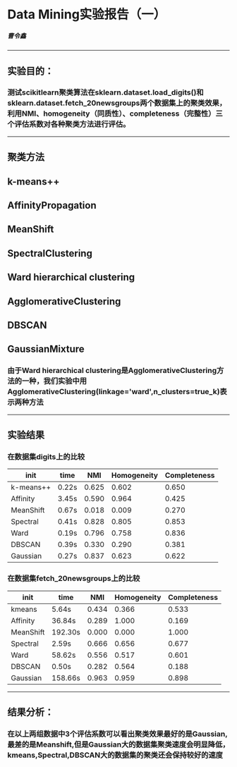# Data Mining实验报告（一）
##### 曹令鑫
---
## **实验目的：**
### 测试scikitlearn聚类算法在sklearn.dataset.load_digits()和sklearn.dataset.fetch_20newsgroups两个数据集上的聚类效果，利用NMI、homogeneity（同质性）、completeness（完整性）三个评估系数对各种聚类方法进行评估。
---
## 聚类方法
k-means++
---
AffinityPropagation
---
MeanShift
---
SpectralClustering
---
Ward hierarchical clustering
---
AgglomerativeClustering
---
DBSCAN
---
GaussianMixture
---
### 由于Ward hierarchical clustering是AgglomerativeClustering方法的一种，我们实验中用AgglomerativeClustering(linkage='ward',n_clusters=true_k)表示两种方法
---
## 实验结果
### 在数据集digits上的比较
|  init| time | NMI |  Homogeneity| Completeness|
| ----|---- | -------|------------------|------------- |
|k-means++|0.22s|	0.625|	0.602|		0.650|
|Affinity |	3.45s|	0.590	|0.964|		0.425|
|MeanShift|	0.67s|	0.018|	0.009|		0.270|
|Spectral |	0.41s|	0.828	|0.805|		0.853|
|Ward     |	0.19s	|0.796	|0.758|		0.836|
|DBSCAN  | 	0.39s	|0.330|	0.290|		0.381|
|Gaussian |	0.27s	|0.837	|0.623|		0.622|
### 在数据集fetch_20newsgroups上的比较
|  init| time | NMI |  Homogeneity| Completeness|
| ----|---- | -------|------------------|------------- |
| kmeans | 5.64s | 0.434 | 0.366 | 0.533 |
| Affinity | 36.84s | 0.289 | 1.000 | 0.169 |
| MeanShift | 192.30s | 0.000 | 0.000 | 1.000|
| Spectral | 2.59s | 0.666 | 0.656 | 0.677 |
|Ward |58.62s | 0.556 | 0.517 | 0.601 |
| DBSCAN | 0.50s | 0.282 | 0.564 | 0.188|
|Gaussian| 158.66s|	0.963|	0.959|	0.898|
---
## **结果分析：**
### 在以上两组数据中3个评估系数可以看出聚类效果最好的是Gaussian,最差的是Meanshift,但是Gaussian大的数据集聚类速度会明显降低，kmeans,Spectral,DBSCAN大的数据集的聚类还会保持较好的速度
